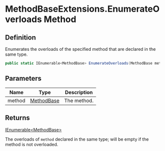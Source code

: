 # MethodBaseExtensions.EnumerateOverloads Method
## Definition

Enumerates the overloads of the specified method that are declared in the same type.

```c#
public static IEnumerable<MethodBase> EnumerateOverloads(MethodBase method);
```

## Parameters

| Name | Type | Description |
| ---- | ---- | ----------- |
| method | [MethodBase](https://learn.microsoft.com/en-gb/dotnet/api/System.Reflection.MethodBase) | The method. |

## Returns

[IEnumerable&lt;MethodBase&gt;](https://learn.microsoft.com/en-gb/dotnet/api/System.Collections.Generic.IEnumerable-1)

The overloads of `method` declared in the same type; will be empty if the method is not overloaded.
